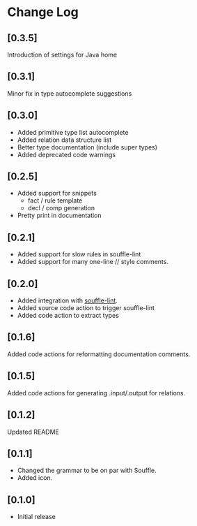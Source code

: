 # Change Log

## [0.3.5]

Introduction of settings for Java home
## [0.3.1]

Minor fix in type autocomplete suggestions

## [0.3.0]

- Added primitive type list autocomplete
- Added relation data structure list
- Better type documentation (include super types)
- Added deprecated code warnings

## [0.2.5]

- Added support for snippets
    - fact / rule template
    - decl / comp generation
- Pretty print in documentation

## [0.2.1]

- Added support for slow rules in souffle-lint
- Added support for many one-line // style comments.

## [0.2.0]

- Added integration with [souffle-lint](https://github.com/langston-barrett/souffle-lint).
- Added source code action to trigger souffle-lint
- Added code action to extract types
## [0.1.6]

Added code actions for reformatting documentation comments.

## [0.1.5]

Added code actions for generating .input/.output for relations.
## [0.1.2]

Updated README

## [0.1.1]

- Changed the grammar to be on par with Souffle.
- Added icon.
## [0.1.0]

- Initial release